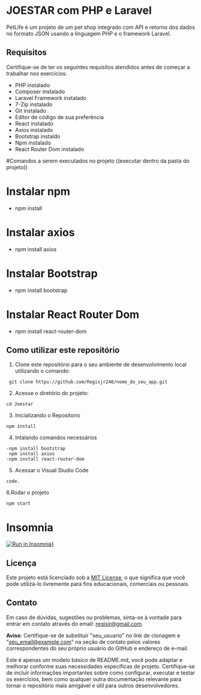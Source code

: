 # JOESTAR com PHP e Laravel

PetLife é um projeto de um pet shop integrado com API e retorno dos dados no formato JSON usando a linguagem PHP e o framework Laravel.

## Requisitos

Certifique-se de ter os seguintes requisitos atendidos antes de começar a trabalhar nos exercícios:

- PHP instalado
- Composer instalado
- Laravel Framework instalado
- 7-Zip instalado
- Git instalado
- Editor de código de sua preferência
- React instalado
- Axios instalado
- Bootstrap instaldo
- Npm instalado
- React Router Dom instalado

#Comandos a serem executados no projeto ((executar dentro da pasta do projeto))

# Instalar npm
- npm install


# Instalar axios 
- npm install axios

# Instalar Bootstrap 
- npm install bootstrap

# Instalar React Router Dom
- npm install react-router-dom


## Como utilizar este repositório

1. Clone este repositório para o seu ambiente de desenvolvimento local utilizando o comando:
```
 git clone https://github.com/Regisjr246/nome_do_seu_app.git
```
2. Acesse o diretório do projeto:
```
cd Joestar
```
3. Inicializando o Repositorio 
```
npm install
```
4. Intalando comandos necessários
```  
-npm install bootstrap
 npm install axios
-npm install react-router-dom

```
5. Acessar o Visual Studio Code
```
code.
```

6.Rodar o projeto
```
npm start

```
# Insomnia 
[![Run in Insomnia}](https://insomnia.rest/images/run.svg)](https://insomnia.rest/run/?label=Joestar&uri=%7B%22_type%22%3A%22export%22%2C%22__export_format%22%3A4%2C%22__export_date%22%3A%222023-11-23T17%3A16%3A10.086Z%22%2C%22__export_source%22%3A%22insomnia.desktop.app%3Av2022.7.5%22%2C%22resources%22%3A%5B%7B%22_id%22%3A%22req_643569000f7e46a8a79b33af5749b5a9%22%2C%22parentId%22%3A%22wrk_92e863e4021049178340991bd9cdc9ef%22%2C%22modified%22%3A1674483403831%2C%22created%22%3A1674483403831%2C%22url%22%3A%22%22%2C%22name%22%3A%22New%20Request%22%2C%22description%22%3A%22%22%2C%22method%22%3A%22GET%22%2C%22body%22%3A%7B%7D%2C%22parameters%22%3A%5B%5D%2C%22headers%22%3A%5B%5D%2C%22authentication%22%3A%7B%7D%2C%22metaSortKey%22%3A-1674483403831%2C%22isPrivate%22%3Afalse%2C%22settingStoreCookies%22%3Atrue%2C%22settingSendCookies%22%3Atrue%2C%22settingDisableRenderRequestBody%22%3Afalse%2C%22settingEncodeUrl%22%3Atrue%2C%22settingRebuildPath%22%3Atrue%2C%22settingFollowRedirects%22%3A%22global%22%2C%22_type%22%3A%22request%22%7D%2C%7B%22_id%22%3A%22wrk_92e863e4021049178340991bd9cdc9ef%22%2C%22parentId%22%3Anull%2C%22modified%22%3A1674483403822%2C%22created%22%3A1674483403822%2C%22name%22%3A%22New%20Document%22%2C%22description%22%3A%22%22%2C%22scope%22%3A%22design%22%2C%22_type%22%3A%22workspace%22%7D%2C%7B%22_id%22%3A%22req_c3f9fb98c0b140ea936994b84ba9d590%22%2C%22parentId%22%3A%22fld_01e54ba39d8247bc880762147988532b%22%2C%22modified%22%3A1697561288196%2C%22created%22%3A1697560716255%2C%22url%22%3A%22127.0.0.1%3A8000%2Fapi%2Fcadastro%22%2C%22name%22%3A%22CADASTRO%22%2C%22description%22%3A%22%22%2C%22method%22%3A%22POST%22%2C%22body%22%3A%7B%22mimeType%22%3A%22application%2Fjson%22%2C%22text%22%3A%22%7B%5Cn%5Ct%5Cn%5Ct%5Cn%5Ct%5C%22nome%5C%22%3A%5C%22dragojjjjn%5C%22%2C%5Cn%5Ct%5C%22celular%5C%22%3A%5C%2218981953856%5C%22%2C%5Cn%5Ct%5C%22email%5C%22%3A%5C%22regisjr246%40gmail.com%5C%22%2C%5Cn%5C%22cpf%5C%22%3A%5C%2242394425830%5C%22%2C%5Cn%5Ct%5C%22dataNascimento%5C%22%3A%5C%222000-01-01%5C%22%2C%5Cn%5Ct%5C%22cidade%5C%22%3A%5C%22sao%20Pauilo%5C%22%2C%5Cn%5Ct%5C%22estado%5C%22%3A%5C%22SP%5C%22%2C%5Cn%5Ct%5C%22pais%5C%22%3A%5C%22Brasil%5C%22%2C%5Cn%5Ct%5C%22rua%5C%22%3A%5C%22dagonnn%5C%22%2C%5Cn%5Ct%5C%22nuemro%5C%22%3A%5C%22444%5C%22%2C%5Cn%5Ct%5C%22bairro%5C%22%3A%5C%22renascer%5C%22%2C%5Cn%5Ct%5C%22cep%5C%22%3A%5C%2219470000%5C%22%2C%5Cn%5Ct%5C%22complemento%5C%22%3A%5C%22draogn%5C%22%2C%5Cn%5Ct%5C%22password%5C%22%3A%2012345644%5C%22%5Ct%5Cn%22%7D%2C%22parameters%22%3A%5B%5D%2C%22headers%22%3A%5B%7B%22name%22%3A%22Content-Type%22%2C%22value%22%3A%22application%2Fjson%22%7D%5D%2C%22authentication%22%3A%7B%7D%2C%22metaSortKey%22%3A-1697560716255%2C%22isPrivate%22%3Afalse%2C%22settingStoreCookies%22%3Atrue%2C%22settingSendCookies%22%3Atrue%2C%22settingDisableRenderRequestBody%22%3Afalse%2C%22settingEncodeUrl%22%3Atrue%2C%22settingRebuildPath%22%3Atrue%2C%22settingFollowRedirects%22%3A%22global%22%2C%22_type%22%3A%22request%22%7D%2C%7B%22_id%22%3A%22fld_01e54ba39d8247bc880762147988532b%22%2C%22parentId%22%3A%22wrk_92e863e4021049178340991bd9cdc9ef%22%2C%22modified%22%3A1697560714424%2C%22created%22%3A1697560714424%2C%22name%22%3A%22CLIENTES%22%2C%22description%22%3A%22%22%2C%22environment%22%3A%7B%7D%2C%22environmentPropertyOrder%22%3Anull%2C%22metaSortKey%22%3A-1697560714424%2C%22_type%22%3A%22request_group%22%7D%2C%7B%22_id%22%3A%22req_d1a4503e59c7487b9c8772e728afd3bd%22%2C%22parentId%22%3A%22fld_cc6a71b8874840579d046378401235d1%22%2C%22modified%22%3A1700755908462%2C%22created%22%3A1697561500769%2C%22url%22%3A%22127.0.0.1%3A8000%2Fapi%2FcadastroCliente%22%2C%22name%22%3A%22Cadastro%20Cliente%22%2C%22description%22%3A%22%22%2C%22method%22%3A%22POST%22%2C%22body%22%3A%7B%22mimeType%22%3A%22application%2Fjson%22%2C%22text%22%3A%22%7B%5Cn%5Ct%20%20%20%20%20%20%20%20%5C%22nome%5C%22%3A%5C%22dragon%5C%22%2C%5Cn%20%20%20%20%20%20%20%20%5C%22celular%5C%22%3A%5C%2218981953856%5C%22%2C%5Cn%20%20%20%20%20%20%20%20%5C%22email%5C%22%3A%5C%22regisjr246%40gmail.com%5C%22%2C%5Cn%20%20%20%20%20%20%20%20%5C%22cpf%5C%22%3A%5C%2242394425830%5C%22%2C%5Cn%20%20%20%20%20%20%20%20%5C%22dataNascimento%5C%22%3A%5C%22200-01-01%5C%22%2C%5Cn%20%20%20%20%20%20%20%20%5C%22cidade%5C%22%3A%5C%22DFGHJK%5C%22%2C%5Cn%20%20%20%20%20%20%20%20%5C%22estado%5C%22%3A%5C%22SP%5C%22%2C%5Cn%20%20%20%20%20%20%20%20%5C%22pais%5C%22%3A%5C%22dfgvhbjn%5C%22%2C%5Cn%20%20%20%20%20%20%20%20%5C%22rua%5C%22%3A%5C%22dxfcgvhbnm%5C%22%2C%5Cn%20%20%20%20%20%20%20%20%5C%22numero%5C%22%3A%5C%22222%5C%22%2C%5Cn%20%20%20%20%20%20%20%20%5C%22bairro%5C%22%3A%5C%22dsfghj%5C%22%2C%5Cn%20%20%20%20%20%20%20%20%5C%22cep%5C%22%3A%5C%2219470000%5C%22%2C%5Cn%20%20%20%20%20%20%20%20%5C%22complemento%5C%22%3A%5C%22asdfgh%5C%22%2C%5Cn%20%20%20%20%20%20%20%20%5C%22password%5C%22%3A%5C%221111%5C%22%5Cn%7D%22%7D%2C%22parameters%22%3A%5B%5D%2C%22headers%22%3A%5B%7B%22name%22%3A%22Content-Type%22%2C%22value%22%3A%22application%2Fjson%22%7D%5D%2C%22authentication%22%3A%7B%7D%2C%22metaSortKey%22%3A-1697561500769%2C%22isPrivate%22%3Afalse%2C%22settingStoreCookies%22%3Atrue%2C%22settingSendCookies%22%3Atrue%2C%22settingDisableRenderRequestBody%22%3Afalse%2C%22settingEncodeUrl%22%3Atrue%2C%22settingRebuildPath%22%3Atrue%2C%22settingFollowRedirects%22%3A%22global%22%2C%22_type%22%3A%22request%22%7D%2C%7B%22_id%22%3A%22fld_cc6a71b8874840579d046378401235d1%22%2C%22parentId%22%3A%22wrk_1f1661f243c74be58d95ce19897cf9d2%22%2C%22modified%22%3A1697561492819%2C%22created%22%3A1697561492819%2C%22name%22%3A%22Clientes%22%2C%22description%22%3A%22%22%2C%22environment%22%3A%7B%7D%2C%22environmentPropertyOrder%22%3Anull%2C%22metaSortKey%22%3A-1697561492819%2C%22_type%22%3A%22request_group%22%7D%2C%7B%22_id%22%3A%22wrk_1f1661f243c74be58d95ce19897cf9d2%22%2C%22parentId%22%3Anull%2C%22modified%22%3A1694708199871%2C%22created%22%3A1694708199871%2C%22name%22%3A%22My%20Collection%22%2C%22description%22%3A%22%22%2C%22scope%22%3A%22collection%22%2C%22_type%22%3A%22workspace%22%7D%2C%7B%22_id%22%3A%22req_bfc6f58001aa4161a477032079fbd1db%22%2C%22parentId%22%3A%22fld_cc6a71b8874840579d046378401235d1%22%2C%22modified%22%3A1700755978011%2C%22created%22%3A1697562681135%2C%22url%22%3A%22127.0.0.1%3A8000%2Fapi%2FCPF%22%2C%22name%22%3A%22Bucar%20cpf%22%2C%22description%22%3A%22%22%2C%22method%22%3A%22POST%22%2C%22body%22%3A%7B%22mimeType%22%3A%22application%2Fjson%22%2C%22text%22%3A%22%5Cn%7B%5Cn%5Ct%5C%22cpf%5C%22%3A%5C%2223%5C%22%5Cn%7D%22%7D%2C%22parameters%22%3A%5B%5D%2C%22headers%22%3A%5B%7B%22name%22%3A%22Content-Type%22%2C%22value%22%3A%22application%2Fjson%22%7D%5D%2C%22authentication%22%3A%7B%7D%2C%22metaSortKey%22%3A-1697561498409%2C%22isPrivate%22%3Afalse%2C%22settingStoreCookies%22%3Atrue%2C%22settingSendCookies%22%3Atrue%2C%22settingDisableRenderRequestBody%22%3Afalse%2C%22settingEncodeUrl%22%3Atrue%2C%22settingRebuildPath%22%3Atrue%2C%22settingFollowRedirects%22%3A%22global%22%2C%22_type%22%3A%22request%22%7D%2C%7B%22_id%22%3A%22req_75cc83799e6343c1a165306a2be66a56%22%2C%22parentId%22%3A%22fld_cc6a71b8874840579d046378401235d1%22%2C%22modified%22%3A1700756027843%2C%22created%22%3A1697562728248%2C%22url%22%3A%22127.0.0.1%3A8000%2Fapi%2Ftelefone%22%2C%22name%22%3A%22Bucar%20telefone%22%2C%22description%22%3A%22%22%2C%22method%22%3A%22POST%22%2C%22body%22%3A%7B%22mimeType%22%3A%22application%2Fjson%22%2C%22text%22%3A%22%7B%5Cn%5Ct%5C%22celular%5C%22%3A%5C%2210000000000000000000%5C%22%5Cn%7D%22%7D%2C%22parameters%22%3A%5B%5D%2C%22headers%22%3A%5B%7B%22name%22%3A%22Content-Type%22%2C%22value%22%3A%22application%2Fjson%22%7D%5D%2C%22authentication%22%3A%7B%7D%2C%22metaSortKey%22%3A-1697561497229%2C%22isPrivate%22%3Afalse%2C%22settingStoreCookies%22%3Atrue%2C%22settingSendCookies%22%3Atrue%2C%22settingDisableRenderRequestBody%22%3Afalse%2C%22settingEncodeUrl%22%3Atrue%2C%22settingRebuildPath%22%3Atrue%2C%22settingFollowRedirects%22%3A%22global%22%2C%22_type%22%3A%22request%22%7D%2C%7B%22_id%22%3A%22req_add7d5b73097492d86b72cdebe8ec912%22%2C%22parentId%22%3A%22fld_cc6a71b8874840579d046378401235d1%22%2C%22modified%22%3A1700759656797%2C%22created%22%3A1697562763859%2C%22url%22%3A%22127.0.0.1%3A8000%2Fapi%2FbuscarNomecliente%22%2C%22name%22%3A%22Bucar%20por%20nome%22%2C%22description%22%3A%22%22%2C%22method%22%3A%22POST%22%2C%22body%22%3A%7B%22mimeType%22%3A%22application%2Fjson%22%2C%22text%22%3A%22%5Cn%7B%5Cn%5Ct%5C%22nome%5C%22%3A%5C%22r%5C%22%5Cn%7D%22%7D%2C%22parameters%22%3A%5B%5D%2C%22headers%22%3A%5B%7B%22name%22%3A%22Content-Type%22%2C%22value%22%3A%22application%2Fjson%22%7D%5D%2C%22authentication%22%3A%7B%7D%2C%22metaSortKey%22%3A-1697561496639%2C%22isPrivate%22%3Afalse%2C%22settingStoreCookies%22%3Atrue%2C%22settingSendCookies%22%3Atrue%2C%22settingDisableRenderRequestBody%22%3Afalse%2C%22settingEncodeUrl%22%3Atrue%2C%22settingRebuildPath%22%3Atrue%2C%22settingFollowRedirects%22%3A%22global%22%2C%22_type%22%3A%22request%22%7D%2C%7B%22_id%22%3A%22req_9206cdcba529472ba90701bfb59540db%22%2C%22parentId%22%3A%22fld_cc6a71b8874840579d046378401235d1%22%2C%22modified%22%3A1700756089346%2C%22created%22%3A1697562793606%2C%22url%22%3A%22127.0.0.1%3A8000%2Fapi%2Fcep%22%2C%22name%22%3A%22Bucar%20por%20cep%22%2C%22description%22%3A%22%22%2C%22method%22%3A%22POST%22%2C%22body%22%3A%7B%22mimeType%22%3A%22application%2Fjson%22%2C%22text%22%3A%22%5Cn%7B%5Cn%5Ct%5Cn%5Ct%5C%22cep%5C%22%3A%5C%22470%5C%22%5Cn%7D%22%7D%2C%22parameters%22%3A%5B%5D%2C%22headers%22%3A%5B%7B%22name%22%3A%22Content-Type%22%2C%22value%22%3A%22application%2Fjson%22%7D%5D%2C%22authentication%22%3A%7B%7D%2C%22metaSortKey%22%3A-1697561496344%2C%22isPrivate%22%3Afalse%2C%22settingStoreCookies%22%3Atrue%2C%22settingSendCookies%22%3Atrue%2C%22settingDisableRenderRequestBody%22%3Afalse%2C%22settingEncodeUrl%22%3Atrue%2C%22settingRebuildPath%22%3Atrue%2C%22settingFollowRedirects%22%3A%22global%22%2C%22_type%22%3A%22request%22%7D%2C%7B%22_id%22%3A%22req_245614f342da47a18aa503d8b4bc34c1%22%2C%22parentId%22%3A%22fld_cc6a71b8874840579d046378401235d1%22%2C%22modified%22%3A1700756060574%2C%22created%22%3A1697562815217%2C%22url%22%3A%22127.0.0.1%3A8000%2Fapi%2Femail%22%2C%22name%22%3A%22Bucar%20por%20email%22%2C%22description%22%3A%22%22%2C%22method%22%3A%22POST%22%2C%22body%22%3A%7B%22mimeType%22%3A%22application%2Fjson%22%2C%22text%22%3A%22%7B%5Cn%5Ct%5C%22email%5C%22%3A%5C%22eeeeeeeeeeeeeer%5C%22%5Cn%7D%5Cn%22%7D%2C%22parameters%22%3A%5B%5D%2C%22headers%22%3A%5B%7B%22name%22%3A%22Content-Type%22%2C%22value%22%3A%22application%2Fjson%22%7D%5D%2C%22authentication%22%3A%7B%7D%2C%22metaSortKey%22%3A-1697561496196.5%2C%22isPrivate%22%3Afalse%2C%22settingStoreCookies%22%3Atrue%2C%22settingSendCookies%22%3Atrue%2C%22settingDisableRenderRequestBody%22%3Afalse%2C%22settingEncodeUrl%22%3Atrue%2C%22settingRebuildPath%22%3Atrue%2C%22settingFollowRedirects%22%3A%22global%22%2C%22_type%22%3A%22request%22%7D%2C%7B%22_id%22%3A%22req_bf158658199742f892437c1c855f2a70%22%2C%22parentId%22%3A%22fld_cc6a71b8874840579d046378401235d1%22%2C%22modified%22%3A1700757261773%2C%22created%22%3A1697562851024%2C%22url%22%3A%22127.0.0.1%3A8000%2Fapi%2FupdateCliente%22%2C%22name%22%3A%22Atualizar%20Cliente%22%2C%22description%22%3A%22%22%2C%22method%22%3A%22PUT%22%2C%22body%22%3A%7B%22mimeType%22%3A%22application%2Fjson%22%2C%22text%22%3A%22%7B%5Cn%5Ct%20%20%20%20%20%20%20%20%5C%22id%5C%22%3A%5C%223%5C%22%2C%5Cn%5Ct%5C%22nome%5C%22%3A%5C%22dragossn%5C%22%2C%5Cn%20%20%20%20%20%20%20%20%5C%22celular%5C%22%3A%5C%2212981953856%5C%22%2C%5Cn%20%20%20%20%20%20%20%20%5C%22email%5C%22%3A%5C%22regeisjr246%40gmail.com%5C%22%2C%5Cn%20%20%20%20%20%20%20%20%5C%22cpf%5C%22%3A%5C%2242394225830%5C%22%2C%5Cn%20%20%20%20%20%20%20%20%5C%22dataNascimento%5C%22%3A%5C%22200-01-01%5C%22%2C%5Cn%20%20%20%20%20%20%20%20%5C%22cidade%5C%22%3A%5C%22DFGHJK%5C%22%2C%5Cn%20%20%20%20%20%20%20%20%5C%22estado%5C%22%3A%5C%22SP%5C%22%2C%5Cn%20%20%20%20%20%20%20%20%5C%22pais%5C%22%3A%5C%22dfgvhbjn%5C%22%2C%5Cn%20%20%20%20%20%20%20%20%5C%22rua%5C%22%3A%5C%22dxfcgvhbnm%5C%22%2C%5Cn%20%20%20%20%20%20%20%20%5C%22numero%5C%22%3A%5C%22222%5C%22%2C%5Cn%20%20%20%20%20%20%20%20%5C%22bairro%5C%22%3A%5C%22dsfghj%5C%22%2C%5Cn%20%20%20%20%20%20%20%20%5C%22cep%5C%22%3A%5C%2219470000%5C%22%2C%5Cn%20%20%20%20%20%20%20%20%5C%22complemento%5C%22%3A%5C%22asdfgh%5C%22%2C%5Cn%20%20%20%20%20%20%20%20%5C%22password%5C%22%3A%5C%221111%5C%22%5Cn%7D%22%7D%2C%22parameters%22%3A%5B%5D%2C%22headers%22%3A%5B%7B%22name%22%3A%22Content-Type%22%2C%22value%22%3A%22application%2Fjson%22%7D%5D%2C%22authentication%22%3A%7B%7D%2C%22metaSortKey%22%3A-1697561496122.75%2C%22isPrivate%22%3Afalse%2C%22settingStoreCookies%22%3Atrue%2C%22settingSendCookies%22%3Atrue%2C%22settingDisableRenderRequestBody%22%3Afalse%2C%22settingEncodeUrl%22%3Atrue%2C%22settingRebuildPath%22%3Atrue%2C%22settingFollowRedirects%22%3A%22global%22%2C%22_type%22%3A%22request%22%7D%2C%7B%22_id%22%3A%22req_43c420c27f674a99b230269c0033e713%22%2C%22parentId%22%3A%22fld_cc6a71b8874840579d046378401235d1%22%2C%22modified%22%3A1700757267971%2C%22created%22%3A1697563428961%2C%22url%22%3A%22127.0.0.1%3A8000%2Fapi%2Fexcluir%2F3%22%2C%22name%22%3A%22Deletando%20Cliente%22%2C%22description%22%3A%22%22%2C%22method%22%3A%22DELETE%22%2C%22body%22%3A%7B%22mimeType%22%3A%22application%2Fjson%22%2C%22text%22%3A%22%5Cn%22%7D%2C%22parameters%22%3A%5B%5D%2C%22headers%22%3A%5B%7B%22name%22%3A%22Content-Type%22%2C%22value%22%3A%22application%2Fjson%22%7D%5D%2C%22authentication%22%3A%7B%7D%2C%22metaSortKey%22%3A-1697561496085.875%2C%22isPrivate%22%3Afalse%2C%22settingStoreCookies%22%3Atrue%2C%22settingSendCookies%22%3Atrue%2C%22settingDisableRenderRequestBody%22%3Afalse%2C%22settingEncodeUrl%22%3Atrue%2C%22settingRebuildPath%22%3Atrue%2C%22settingFollowRedirects%22%3A%22global%22%2C%22_type%22%3A%22request%22%7D%2C%7B%22_id%22%3A%22req_c913a7285520440492509c4a6563b073%22%2C%22parentId%22%3A%22fld_cc6a71b8874840579d046378401235d1%22%2C%22modified%22%3A1700757385588%2C%22created%22%3A1700757287850%2C%22url%22%3A%22127.0.0.1%3A8000%2Fapi%2Fsenha%2Fclientes%22%2C%22name%22%3A%22Redefinir%20senha%22%2C%22description%22%3A%22%22%2C%22method%22%3A%22POST%22%2C%22body%22%3A%7B%22mimeType%22%3A%22application%2Fjson%22%2C%22text%22%3A%22%7B%5Cn%5Ct%5C%22email%5C%22%3A%5C%22regisjr246%40gmail.com%5C%22%5Cn%7D%22%7D%2C%22parameters%22%3A%5B%5D%2C%22headers%22%3A%5B%7B%22name%22%3A%22Content-Type%22%2C%22value%22%3A%22application%2Fjson%22%7D%5D%2C%22authentication%22%3A%7B%7D%2C%22metaSortKey%22%3A-1700757287850%2C%22isPrivate%22%3Afalse%2C%22settingStoreCookies%22%3Atrue%2C%22settingSendCookies%22%3Atrue%2C%22settingDisableRenderRequestBody%22%3Afalse%2C%22settingEncodeUrl%22%3Atrue%2C%22settingRebuildPath%22%3Atrue%2C%22settingFollowRedirects%22%3A%22global%22%2C%22_type%22%3A%22request%22%7D%2C%7B%22_id%22%3A%22req_dbc0432bd80646a38c40cebac80ef241%22%2C%22parentId%22%3A%22fld_cc6a71b8874840579d046378401235d1%22%2C%22modified%22%3A1700757493433%2C%22created%22%3A1700757471521%2C%22url%22%3A%22127.0.0.1%3A8000%2Fapi%2FpesquisarPorIdCleinte%2F4%22%2C%22name%22%3A%22New%20Request%22%2C%22description%22%3A%22%22%2C%22method%22%3A%22GET%22%2C%22body%22%3A%7B%7D%2C%22parameters%22%3A%5B%5D%2C%22headers%22%3A%5B%5D%2C%22authentication%22%3A%7B%7D%2C%22metaSortKey%22%3A-1700757471521%2C%22isPrivate%22%3Afalse%2C%22settingStoreCookies%22%3Atrue%2C%22settingSendCookies%22%3Atrue%2C%22settingDisableRenderRequestBody%22%3Afalse%2C%22settingEncodeUrl%22%3Atrue%2C%22settingRebuildPath%22%3Atrue%2C%22settingFollowRedirects%22%3A%22global%22%2C%22_type%22%3A%22request%22%7D%2C%7B%22_id%22%3A%22req_05992c360216437d8b58ee320f7cd676%22%2C%22parentId%22%3A%22fld_cc6a71b8874840579d046378401235d1%22%2C%22modified%22%3A1700757576994%2C%22created%22%3A1700757513321%2C%22url%22%3A%22127.0.0.1%3A8000%2Fapi%2FvisualizarCadastroCliente%22%2C%22name%22%3A%22Visualizar%20todos%20cadastros%22%2C%22description%22%3A%22%22%2C%22method%22%3A%22GET%22%2C%22body%22%3A%7B%7D%2C%22parameters%22%3A%5B%5D%2C%22headers%22%3A%5B%5D%2C%22authentication%22%3A%7B%7D%2C%22metaSortKey%22%3A-1700757513321%2C%22isPrivate%22%3Afalse%2C%22settingStoreCookies%22%3Atrue%2C%22settingSendCookies%22%3Atrue%2C%22settingDisableRenderRequestBody%22%3Afalse%2C%22settingEncodeUrl%22%3Atrue%2C%22settingRebuildPath%22%3Atrue%2C%22settingFollowRedirects%22%3A%22global%22%2C%22_type%22%3A%22request%22%7D%2C%7B%22_id%22%3A%22req_f305596dc9474456ba45a4b02acf8b6a%22%2C%22parentId%22%3A%22fld_453a137e9c79420aa7a2f26450903f23%22%2C%22modified%22%3A1700757790535%2C%22created%22%3A1697563530526%2C%22url%22%3A%22127.0.0.1%3A8000%2Fapi%2FcadastrarServico%22%2C%22name%22%3A%22CADASTRO%20SERVI%C3%87O%22%2C%22description%22%3A%22%22%2C%22method%22%3A%22POST%22%2C%22body%22%3A%7B%22mimeType%22%3A%22application%2Fjson%22%2C%22text%22%3A%22%7B%5Cn%5Ct%5C%22nome%5C%22%3A%5C%22reNNNNGBHNJMgo%5C%22%2C%5Cn%5Ct%5C%22preco%5C%22%20%3A%20%5C%22500.00%5C%22%2C%5Cn%5Ct%5C%22duracao%5C%22%3A%20%5C%2260%5C%22%2C%5Cn%5Ct%5C%22descricao%5C%22%3A%20%5C%22cha44pinha%5C%22%5Cn%7D%22%7D%2C%22parameters%22%3A%5B%5D%2C%22headers%22%3A%5B%7B%22name%22%3A%22Content-Type%22%2C%22value%22%3A%22application%2Fjson%22%7D%5D%2C%22authentication%22%3A%7B%7D%2C%22metaSortKey%22%3A-1697563530526%2C%22isPrivate%22%3Afalse%2C%22settingStoreCookies%22%3Atrue%2C%22settingSendCookies%22%3Atrue%2C%22settingDisableRenderRequestBody%22%3Afalse%2C%22settingEncodeUrl%22%3Atrue%2C%22settingRebuildPath%22%3Atrue%2C%22settingFollowRedirects%22%3A%22global%22%2C%22_type%22%3A%22request%22%7D%2C%7B%22_id%22%3A%22fld_453a137e9c79420aa7a2f26450903f23%22%2C%22parentId%22%3A%22wrk_1f1661f243c74be58d95ce19897cf9d2%22%2C%22modified%22%3A1697563496783%2C%22created%22%3A1697563496783%2C%22name%22%3A%22SERVICO%22%2C%22description%22%3A%22%22%2C%22environment%22%3A%7B%7D%2C%22environmentPropertyOrder%22%3Anull%2C%22metaSortKey%22%3A-1697563496783%2C%22_type%22%3A%22request_group%22%7D%2C%7B%22_id%22%3A%22req_b1fbb945432e4c3788b44ebca3640564%22%2C%22parentId%22%3A%22fld_453a137e9c79420aa7a2f26450903f23%22%2C%22modified%22%3A1700758764656%2C%22created%22%3A1697563593301%2C%22url%22%3A%22127.0.0.1%3A8000%2Fapi%2Fdelete%2F2%22%2C%22name%22%3A%22DELETAR%20SERVI%C3%87O%22%2C%22description%22%3A%22%22%2C%22method%22%3A%22DELETE%22%2C%22body%22%3A%7B%22mimeType%22%3A%22application%2Fjson%22%2C%22text%22%3A%22%22%7D%2C%22parameters%22%3A%5B%5D%2C%22headers%22%3A%5B%7B%22name%22%3A%22Content-Type%22%2C%22value%22%3A%22application%2Fjson%22%7D%5D%2C%22authentication%22%3A%7B%7D%2C%22metaSortKey%22%3A-1697563593301%2C%22isPrivate%22%3Afalse%2C%22settingStoreCookies%22%3Atrue%2C%22settingSendCookies%22%3Atrue%2C%22settingDisableRenderRequestBody%22%3Afalse%2C%22settingEncodeUrl%22%3Atrue%2C%22settingRebuildPath%22%3Atrue%2C%22settingFollowRedirects%22%3A%22global%22%2C%22_type%22%3A%22request%22%7D%2C%7B%22_id%22%3A%22req_5b8c3da3c82d47f09f048712295d6d63%22%2C%22parentId%22%3A%22fld_453a137e9c79420aa7a2f26450903f23%22%2C%22modified%22%3A1700759622448%2C%22created%22%3A1697565468639%2C%22url%22%3A%22127.0.0.1%3A8000%2Fapi%2FupdateServico%22%2C%22name%22%3A%22ATUALIZAR%20SERVI%C3%87O%22%2C%22description%22%3A%22%22%2C%22method%22%3A%22PUT%22%2C%22body%22%3A%7B%22mimeType%22%3A%22application%2Fjson%22%2C%22text%22%3A%22%7B%5Cn%5Ct%5C%22id%5C%22%3A%5C%223%5C%22%2C%5Cn%5Ct%5Ct%5C%22nome%5C%22%3A%5C%22REwwwGINwwwwALDO%5C%22%2C%5Cn%5Ct%5C%22preco%5C%22%20%3A%20%5C%2250000.00%5C%22%2C%5Cn%5Ct%5C%22duracao%5C%22%3A%20%5C%226000%5C%22%2C%5Cn%5Ct%5C%22descricao%5C%22%3A%20%5C%22chEEEa44pinha%5C%22%5Cn%7D%22%7D%2C%22parameters%22%3A%5B%5D%2C%22headers%22%3A%5B%7B%22name%22%3A%22Content-Type%22%2C%22value%22%3A%22application%2Fjson%22%7D%5D%2C%22authentication%22%3A%7B%7D%2C%22metaSortKey%22%3A-1697563561913.5%2C%22isPrivate%22%3Afalse%2C%22settingStoreCookies%22%3Atrue%2C%22settingSendCookies%22%3Atrue%2C%22settingDisableRenderRequestBody%22%3Afalse%2C%22settingEncodeUrl%22%3Atrue%2C%22settingRebuildPath%22%3Atrue%2C%22settingFollowRedirects%22%3A%22global%22%2C%22_type%22%3A%22request%22%7D%2C%7B%22_id%22%3A%22req_64e9b00c93f9477697546b5542a8c1bf%22%2C%22parentId%22%3A%22fld_453a137e9c79420aa7a2f26450903f23%22%2C%22modified%22%3A1700757871384%2C%22created%22%3A1697565632628%2C%22url%22%3A%22127.0.0.1%3A8000%2Fapi%2FbuscarNome%22%2C%22name%22%3A%22BUSCAR%20por%20nome%22%2C%22description%22%3A%22%22%2C%22method%22%3A%22POST%22%2C%22body%22%3A%7B%22mimeType%22%3A%22application%2Fjson%22%2C%22text%22%3A%22%7B%5Cn%5Ct%5C%22nome%5C%22%3A%5C%22r%5C%22%5Cn%7D%22%7D%2C%22parameters%22%3A%5B%5D%2C%22headers%22%3A%5B%7B%22name%22%3A%22Content-Type%22%2C%22value%22%3A%22application%2Fjson%22%7D%5D%2C%22authentication%22%3A%7B%7D%2C%22metaSortKey%22%3A-1697563546219.75%2C%22isPrivate%22%3Afalse%2C%22settingStoreCookies%22%3Atrue%2C%22settingSendCookies%22%3Atrue%2C%22settingDisableRenderRequestBody%22%3Afalse%2C%22settingEncodeUrl%22%3Atrue%2C%22settingRebuildPath%22%3Atrue%2C%22settingFollowRedirects%22%3A%22global%22%2C%22_type%22%3A%22request%22%7D%2C%7B%22_id%22%3A%22req_e3d7e510ccf648af9aec28bba4ef1313%22%2C%22parentId%22%3A%22fld_453a137e9c79420aa7a2f26450903f23%22%2C%22modified%22%3A1700757908000%2C%22created%22%3A1697566069192%2C%22url%22%3A%22127.0.0.1%3A8000%2Fapi%2Fpesquisar%22%2C%22name%22%3A%22BUSCAR%20POR%20DESCRICAO%22%2C%22description%22%3A%22%22%2C%22method%22%3A%22POST%22%2C%22body%22%3A%7B%22mimeType%22%3A%22application%2Fjson%22%2C%22text%22%3A%22%7B%5Cn%5Ct%5C%22descricao%5C%22%3A%5C%22a%5C%22%5Cn%7D%22%7D%2C%22parameters%22%3A%5B%5D%2C%22headers%22%3A%5B%7B%22name%22%3A%22Content-Type%22%2C%22value%22%3A%22application%2Fjson%22%7D%5D%2C%22authentication%22%3A%7B%7D%2C%22metaSortKey%22%3A-1697563538372.875%2C%22isPrivate%22%3Afalse%2C%22settingStoreCookies%22%3Atrue%2C%22settingSendCookies%22%3Atrue%2C%22settingDisableRenderRequestBody%22%3Afalse%2C%22settingEncodeUrl%22%3Atrue%2C%22settingRebuildPath%22%3Atrue%2C%22settingFollowRedirects%22%3A%22global%22%2C%22_type%22%3A%22request%22%7D%2C%7B%22_id%22%3A%22req_8b91d29c7a7345bf80d24733d4f557d0%22%2C%22parentId%22%3A%22fld_453a137e9c79420aa7a2f26450903f23%22%2C%22modified%22%3A1700758002075%2C%22created%22%3A1700757962665%2C%22url%22%3A%22127.0.0.1%3A8000%2Fapi%2FvisualizarServico%22%2C%22name%22%3A%22VISUALIZAR%20TODOS%20OS%20CADASTROS%22%2C%22description%22%3A%22%22%2C%22method%22%3A%22GET%22%2C%22body%22%3A%7B%7D%2C%22parameters%22%3A%5B%5D%2C%22headers%22%3A%5B%5D%2C%22authentication%22%3A%7B%7D%2C%22metaSortKey%22%3A-1700757962665%2C%22isPrivate%22%3Afalse%2C%22settingStoreCookies%22%3Atrue%2C%22settingSendCookies%22%3Atrue%2C%22settingDisableRenderRequestBody%22%3Afalse%2C%22settingEncodeUrl%22%3Atrue%2C%22settingRebuildPath%22%3Atrue%2C%22settingFollowRedirects%22%3A%22global%22%2C%22_type%22%3A%22request%22%7D%2C%7B%22_id%22%3A%22req_fcf6c2b7ce854792a0f591c7de9144ca%22%2C%22parentId%22%3A%22fld_453a137e9c79420aa7a2f26450903f23%22%2C%22modified%22%3A1700758778731%2C%22created%22%3A1700758007341%2C%22url%22%3A%22127.0.0.1%3A8000%2Fapi%2FpesquisarPorIdServico%2F3%22%2C%22name%22%3A%22PESQUISAR%20POR%20ID%22%2C%22description%22%3A%22%22%2C%22method%22%3A%22GET%22%2C%22body%22%3A%7B%7D%2C%22parameters%22%3A%5B%5D%2C%22headers%22%3A%5B%5D%2C%22authentication%22%3A%7B%7D%2C%22metaSortKey%22%3A-1700758007341%2C%22isPrivate%22%3Afalse%2C%22settingStoreCookies%22%3Atrue%2C%22settingSendCookies%22%3Atrue%2C%22settingDisableRenderRequestBody%22%3Afalse%2C%22settingEncodeUrl%22%3Atrue%2C%22settingRebuildPath%22%3Atrue%2C%22settingFollowRedirects%22%3A%22global%22%2C%22_type%22%3A%22request%22%7D%2C%7B%22_id%22%3A%22req_ccd6cca7c8a44da4809eed4091fe3a08%22%2C%22parentId%22%3A%22fld_e27edb6b3ecd4ab6811941428ee8c306%22%2C%22modified%22%3A1700758156891%2C%22created%22%3A1697566263210%2C%22url%22%3A%22127.0.0.1%3A8000%2Fapi%2FcadastroProfissional%22%2C%22name%22%3A%22Cadastro%20%22%2C%22description%22%3A%22%22%2C%22method%22%3A%22POST%22%2C%22body%22%3A%7B%22mimeType%22%3A%22application%2Fjson%22%2C%22text%22%3A%22%7B%5Cn%5Ct%20%20%20%20%20%5Ct%5C%22nome%5C%22%3A%20%5C%22dragon%5C%22%2C%5Cn%5Ct%5Ct%5Ct%5C%22celular%5C%22%3A%20%5C%2218981953856%5C%22%2C%5Cn%5Ct%5Ct%5Ct%5C%22email%5C%22%3A%20%5C%22regisjr246%40gmail.com%5C%22%2C%5Cn%5Ct%5Ct%5Ct%5C%22cpf%5C%22%3A%20%5C%2242394425830%5C%22%2C%5Cn%5Ct%5Ct%5Ct%5C%22dataNascimento%5C%22%3A%20%5C%220200-01-01%5C%22%2C%5Cn%5Ct%5Ct%5Ct%5C%22cidade%5C%22%3A%20%5C%22DFGHJK%5C%22%2C%5Cn%5Ct%5Ct%5Ct%5C%22estado%5C%22%3A%20%5C%22SP%5C%22%2C%5Cn%5Ct%5Ct%5Ct%5C%22pais%5C%22%3A%20%5C%22dfgvhbjn%5C%22%2C%5Cn%5Ct%5Ct%5Ct%5C%22rua%5C%22%3A%20%5C%22dxfcgvhbnm%5C%22%2C%5Cn%5Ct%5Ct%5Ct%5C%22numero%5C%22%3A%20%5C%22222%5C%22%2C%5Cn%5Ct%5Ct%5Ct%5C%22bairro%5C%22%3A%20%5C%22dsfghj%5C%22%2C%5Cn%5Ct%5Ct%5Ct%5C%22cep%5C%22%3A%20%5C%2219470000%5C%22%2C%5Cn%5Ct%5Ct%5Ct%5C%22complemento%5C%22%3A%20%5C%22asdfgh%5C%22%2C%5Cn%5Ct%5Ct%5Ct%5C%22password%5C%22%3A%20%5C%2212345678%5C%22%2C%5Cn%5Ct%5Ct%5Ct%5C%22salario%5C%22%3A%20%5C%221000.00%5C%22%5Cn%7D%22%7D%2C%22parameters%22%3A%5B%5D%2C%22headers%22%3A%5B%7B%22name%22%3A%22Content-Type%22%2C%22value%22%3A%22application%2Fjson%22%7D%5D%2C%22authentication%22%3A%7B%7D%2C%22metaSortKey%22%3A-1697566263210%2C%22isPrivate%22%3Afalse%2C%22settingStoreCookies%22%3Atrue%2C%22settingSendCookies%22%3Atrue%2C%22settingDisableRenderRequestBody%22%3Afalse%2C%22settingEncodeUrl%22%3Atrue%2C%22settingRebuildPath%22%3Atrue%2C%22settingFollowRedirects%22%3A%22global%22%2C%22_type%22%3A%22request%22%7D%2C%7B%22_id%22%3A%22fld_e27edb6b3ecd4ab6811941428ee8c306%22%2C%22parentId%22%3A%22wrk_1f1661f243c74be58d95ce19897cf9d2%22%2C%22modified%22%3A1697566260155%2C%22created%22%3A1697566260155%2C%22name%22%3A%22Profissional%22%2C%22description%22%3A%22%22%2C%22environment%22%3A%7B%7D%2C%22environmentPropertyOrder%22%3Anull%2C%22metaSortKey%22%3A-1697566260155%2C%22_type%22%3A%22request_group%22%7D%2C%7B%22_id%22%3A%22req_ab63b6e5b1e64d7ebd2c58c99d6f6880%22%2C%22parentId%22%3A%22fld_e27edb6b3ecd4ab6811941428ee8c306%22%2C%22modified%22%3A1700758230709%2C%22created%22%3A1700758174825%2C%22url%22%3A%22127.0.0.1%3A8000%2Fapi%2Fsenha%2Fprofissional%22%2C%22name%22%3A%22REDEFINIR%20SENHA%22%2C%22description%22%3A%22%22%2C%22method%22%3A%22POST%22%2C%22body%22%3A%7B%22mimeType%22%3A%22application%2Fjson%22%2C%22text%22%3A%22%7B%5Cn%5Ct%20%20%20%20%20%5Cn%5Ct%5Ct%5Ct%5C%22email%5C%22%3A%20%5C%22regisjr246%40gmail.com%5C%22%2C%5Cn%5Ct%5Ct%22%7D%2C%22parameters%22%3A%5B%5D%2C%22headers%22%3A%5B%7B%22name%22%3A%22Content-Type%22%2C%22value%22%3A%22application%2Fjson%22%7D%5D%2C%22authentication%22%3A%7B%7D%2C%22metaSortKey%22%3A-1697564928255.5%2C%22isPrivate%22%3Afalse%2C%22settingStoreCookies%22%3Atrue%2C%22settingSendCookies%22%3Atrue%2C%22settingDisableRenderRequestBody%22%3Afalse%2C%22settingEncodeUrl%22%3Atrue%2C%22settingRebuildPath%22%3Atrue%2C%22settingFollowRedirects%22%3A%22global%22%2C%22_type%22%3A%22request%22%7D%2C%7B%22_id%22%3A%22req_bb927d61f56d4cdbb6a8a3d13b3d67ed%22%2C%22parentId%22%3A%22fld_e27edb6b3ecd4ab6811941428ee8c306%22%2C%22modified%22%3A1700758283030%2C%22created%22%3A1700758255695%2C%22url%22%3A%22127.0.0.1%3A8000%2Fapi%2FpesquisarPorProfissional%22%2C%22name%22%3A%22PESQUISAR%20POR%20NOME%22%2C%22description%22%3A%22%22%2C%22method%22%3A%22POST%22%2C%22body%22%3A%7B%22mimeType%22%3A%22application%2Fjson%22%2C%22text%22%3A%22%7B%5Cn%5Ct%20%20%20%20%20%5Ct%5C%22nome%5C%22%3A%20%5C%221112354657585858%5C%22%5Cn%5Ct%5Ct%5Ct%5Cn%7D%22%7D%2C%22parameters%22%3A%5B%5D%2C%22headers%22%3A%5B%7B%22name%22%3A%22Content-Type%22%2C%22value%22%3A%22application%2Fjson%22%7D%5D%2C%22authentication%22%3A%7B%7D%2C%22metaSortKey%22%3A-1697565595732.75%2C%22isPrivate%22%3Afalse%2C%22settingStoreCookies%22%3Atrue%2C%22settingSendCookies%22%3Atrue%2C%22settingDisableRenderRequestBody%22%3Afalse%2C%22settingEncodeUrl%22%3Atrue%2C%22settingRebuildPath%22%3Atrue%2C%22settingFollowRedirects%22%3A%22global%22%2C%22_type%22%3A%22request%22%7D%2C%7B%22_id%22%3A%22req_49d5b618fa1f4ab69d62af7b6c22f36c%22%2C%22parentId%22%3A%22fld_e27edb6b3ecd4ab6811941428ee8c306%22%2C%22modified%22%3A1700758322792%2C%22created%22%3A1700758311976%2C%22url%22%3A%22127.0.0.1%3A8000%2Fapi%2FvisualizarProfissional%22%2C%22name%22%3A%22VISUALIZAR%20TODOS%20OS%20PROFISSIONAIS%22%2C%22description%22%3A%22%22%2C%22method%22%3A%22GET%22%2C%22body%22%3A%7B%22mimeType%22%3A%22application%2Fjson%22%2C%22text%22%3A%22%22%7D%2C%22parameters%22%3A%5B%5D%2C%22headers%22%3A%5B%7B%22name%22%3A%22Content-Type%22%2C%22value%22%3A%22application%2Fjson%22%7D%5D%2C%22authentication%22%3A%7B%7D%2C%22metaSortKey%22%3A-1697565261994.125%2C%22isPrivate%22%3Afalse%2C%22settingStoreCookies%22%3Atrue%2C%22settingSendCookies%22%3Atrue%2C%22settingDisableRenderRequestBody%22%3Afalse%2C%22settingEncodeUrl%22%3Atrue%2C%22settingRebuildPath%22%3Atrue%2C%22settingFollowRedirects%22%3A%22global%22%2C%22_type%22%3A%22request%22%7D%2C%7B%22_id%22%3A%22req_ea25fb775c624c918c6fff53ca57120c%22%2C%22parentId%22%3A%22fld_e27edb6b3ecd4ab6811941428ee8c306%22%2C%22modified%22%3A1700758384385%2C%22created%22%3A1700758340548%2C%22url%22%3A%22127.0.0.1%3A8000%2Fapi%2FpesquisarPorCpf%22%2C%22name%22%3A%22PESQUISAR%20POR%20CPF%22%2C%22description%22%3A%22%22%2C%22method%22%3A%22POST%22%2C%22body%22%3A%7B%22mimeType%22%3A%22application%2Fjson%22%2C%22text%22%3A%22%7B%5Cn%5Ct%20%20%20%20%20%5Ct%5C%22cpf%5C%22%3A%20%5C%22232323523%5C%22%5Cn%5Ct%5Ct%5Ct%5Cn%7D%22%7D%2C%22parameters%22%3A%5B%5D%2C%22headers%22%3A%5B%7B%22name%22%3A%22Content-Type%22%2C%22value%22%3A%22application%2Fjson%22%7D%5D%2C%22authentication%22%3A%7B%7D%2C%22metaSortKey%22%3A-1697565428863.4375%2C%22isPrivate%22%3Afalse%2C%22settingStoreCookies%22%3Atrue%2C%22settingSendCookies%22%3Atrue%2C%22settingDisableRenderRequestBody%22%3Afalse%2C%22settingEncodeUrl%22%3Atrue%2C%22settingRebuildPath%22%3Atrue%2C%22settingFollowRedirects%22%3A%22global%22%2C%22_type%22%3A%22request%22%7D%2C%7B%22_id%22%3A%22req_ca9c89a00b9a46aa91abdaa6ed84b99a%22%2C%22parentId%22%3A%22fld_e27edb6b3ecd4ab6811941428ee8c306%22%2C%22modified%22%3A1700758445151%2C%22created%22%3A1700758424606%2C%22url%22%3A%22127.0.0.1%3A8000%2Fapi%2FPesquisarPorCelular%22%2C%22name%22%3A%22PESQUISAR%20POR%20CELULAR%22%2C%22description%22%3A%22%22%2C%22method%22%3A%22POST%22%2C%22body%22%3A%7B%22mimeType%22%3A%22application%2Fjson%22%2C%22text%22%3A%22%7B%5Cn%5Ct%20%20%20%20%20%5Ct%5C%22celular%5C%22%3A%20%5C%221%5C%22%5Cn%5Ct%5Ct%5Ct%5Cn%7D%22%7D%2C%22parameters%22%3A%5B%5D%2C%22headers%22%3A%5B%7B%22name%22%3A%22Content-Type%22%2C%22value%22%3A%22application%2Fjson%22%7D%5D%2C%22authentication%22%3A%7B%7D%2C%22metaSortKey%22%3A-1697565345428.7812%2C%22isPrivate%22%3Afalse%2C%22settingStoreCookies%22%3Atrue%2C%22settingSendCookies%22%3Atrue%2C%22settingDisableRenderRequestBody%22%3Afalse%2C%22settingEncodeUrl%22%3Atrue%2C%22settingRebuildPath%22%3Atrue%2C%22settingFollowRedirects%22%3A%22global%22%2C%22_type%22%3A%22request%22%7D%2C%7B%22_id%22%3A%22req_b39e98556f6d4b1d95481fc01a40f7b0%22%2C%22parentId%22%3A%22fld_e27edb6b3ecd4ab6811941428ee8c306%22%2C%22modified%22%3A1700758479216%2C%22created%22%3A1700758458068%2C%22url%22%3A%22127.0.0.1%3A8000%2Fapi%2FPesquisarPorEmail%22%2C%22name%22%3A%22PESQUISAR%20POR%20EMAIL%22%2C%22description%22%3A%22%22%2C%22method%22%3A%22POST%22%2C%22body%22%3A%7B%22mimeType%22%3A%22application%2Fjson%22%2C%22text%22%3A%22%7B%5Cn%5Ct%20%20%20%20%20%5Ct%5C%22email%5C%22%3A%20%5C%22rddddddddddde%5C%22%5Cn%5Ct%5Ct%5Ct%5Cn%7D%22%7D%2C%22parameters%22%3A%5B%5D%2C%22headers%22%3A%5B%7B%22name%22%3A%22Content-Type%22%2C%22value%22%3A%22application%2Fjson%22%7D%5D%2C%22authentication%22%3A%7B%7D%2C%22metaSortKey%22%3A-1697565303711.4531%2C%22isPrivate%22%3Afalse%2C%22settingStoreCookies%22%3Atrue%2C%22settingSendCookies%22%3Atrue%2C%22settingDisableRenderRequestBody%22%3Afalse%2C%22settingEncodeUrl%22%3Atrue%2C%22settingRebuildPath%22%3Atrue%2C%22settingFollowRedirects%22%3A%22global%22%2C%22_type%22%3A%22request%22%7D%2C%7B%22_id%22%3A%22req_f0818a82dd6641f29333494d747c3ccd%22%2C%22parentId%22%3A%22fld_e27edb6b3ecd4ab6811941428ee8c306%22%2C%22modified%22%3A1700758592829%2C%22created%22%3A1700758502020%2C%22url%22%3A%22127.0.0.1%3A8000%2Fapi%2FupdateProfissional%22%2C%22name%22%3A%22EDITAR%20FICHA%22%2C%22description%22%3A%22%22%2C%22method%22%3A%22PUT%22%2C%22body%22%3A%7B%22mimeType%22%3A%22application%2Fjson%22%2C%22text%22%3A%22%7B%5C%22id%5C%22%3A%5C%227%5C%22%2C%5Cn%5Ct%20%20%20%20%20%5Ct%5C%22nome%5C%22%3A%20%5C%22draSSSSSSSSSSSSSgon%5C%22%2C%5Cn%5Ct%5Ct%5Ct%5C%22celular%5C%22%3A%20%5C%2218181953856%5C%22%2C%5Cn%5Ct%5Ct%5Ct%5C%22email%5C%22%3A%20%5C%22reg111isjr246%40gmail.com%5C%22%2C%5Cn%5Ct%5Ct%5Ct%5C%22cpf%5C%22%3A%20%5C%2212394425830%5C%22%2C%5Cn%5Ct%5Ct%5Ct%5C%22dataNascimento%5C%22%3A%20%5C%220200-01-01%5C%22%2C%5Cn%5Ct%5Ct%5Ct%5C%22cidade%5C%22%3A%20%5C%22DFGHJK%5C%22%2C%5Cn%5Ct%5Ct%5Ct%5C%22estado%5C%22%3A%20%5C%22SP%5C%22%2C%5Cn%5Ct%5Ct%5Ct%5C%22pais%5C%22%3A%20%5C%22dfgvhbjn%5C%22%2C%5Cn%5Ct%5Ct%5Ct%5C%22rua%5C%22%3A%20%5C%22dxfcgvhbnm%5C%22%2C%5Cn%5Ct%5Ct%5Ct%5C%22numero%5C%22%3A%20%5C%22222%5C%22%2C%5Cn%5Ct%5Ct%5Ct%5C%22bairro%5C%22%3A%20%5C%22dsfghj%5C%22%2C%5Cn%5Ct%5Ct%5Ct%5C%22cep%5C%22%3A%20%5C%2219470000%5C%22%2C%5Cn%5Ct%5Ct%5Ct%5C%22complemento%5C%22%3A%20%5C%22asdfgh%5C%22%2C%5Cn%5Ct%5Ct%5Ct%5C%22password%5C%22%3A%20%5C%2212345678%5C%22%2C%5Cn%5Ct%5Ct%5Ct%5C%22salario%5C%22%3A%20%5C%221000.00%5C%22%5Cn%7D%22%7D%2C%22parameters%22%3A%5B%5D%2C%22headers%22%3A%5B%7B%22name%22%3A%22Content-Type%22%2C%22value%22%3A%22application%2Fjson%22%7D%5D%2C%22authentication%22%3A%7B%7D%2C%22metaSortKey%22%3A-1697565282852.789%2C%22isPrivate%22%3Afalse%2C%22settingStoreCookies%22%3Atrue%2C%22settingSendCookies%22%3Atrue%2C%22settingDisableRenderRequestBody%22%3Afalse%2C%22settingEncodeUrl%22%3Atrue%2C%22settingRebuildPath%22%3Atrue%2C%22settingFollowRedirects%22%3A%22global%22%2C%22_type%22%3A%22request%22%7D%2C%7B%22_id%22%3A%22req_586db45f7381446084009a20e6b57103%22%2C%22parentId%22%3A%22fld_e27edb6b3ecd4ab6811941428ee8c306%22%2C%22modified%22%3A1700758629484%2C%22created%22%3A1700758611264%2C%22url%22%3A%22127.0.0.1%3A8000%2Fapi%2FdeletarProficional%2F7%22%2C%22name%22%3A%22DELETAR%20FICHA%22%2C%22description%22%3A%22%22%2C%22method%22%3A%22DELETE%22%2C%22body%22%3A%7B%22mimeType%22%3A%22application%2Fjson%22%2C%22text%22%3A%22%22%7D%2C%22parameters%22%3A%5B%5D%2C%22headers%22%3A%5B%7B%22name%22%3A%22Content-Type%22%2C%22value%22%3A%22application%2Fjson%22%7D%5D%2C%22authentication%22%3A%7B%7D%2C%22metaSortKey%22%3A-1697565272423.457%2C%22isPrivate%22%3Afalse%2C%22settingStoreCookies%22%3Atrue%2C%22settingSendCookies%22%3Atrue%2C%22settingDisableRenderRequestBody%22%3Afalse%2C%22settingEncodeUrl%22%3Atrue%2C%22settingRebuildPath%22%3Atrue%2C%22settingFollowRedirects%22%3A%22global%22%2C%22_type%22%3A%22request%22%7D%2C%7B%22_id%22%3A%22req_80f858bfdc2e49e9959da1b9f3c09961%22%2C%22parentId%22%3A%22fld_e27edb6b3ecd4ab6811941428ee8c306%22%2C%22modified%22%3A1700758692792%2C%22created%22%3A1700758644815%2C%22url%22%3A%22127.0.0.1%3A8000%2Fapi%2FpesquisarPorIdProficional%2F8%22%2C%22name%22%3A%22PESQUISAR%20POR%20ID%22%2C%22description%22%3A%22%22%2C%22method%22%3A%22GET%22%2C%22body%22%3A%7B%22mimeType%22%3A%22application%2Fjson%22%2C%22text%22%3A%22%7B%5Cn%5Cn%7D%22%7D%2C%22parameters%22%3A%5B%5D%2C%22headers%22%3A%5B%7B%22name%22%3A%22Content-Type%22%2C%22value%22%3A%22application%2Fjson%22%7D%5D%2C%22authentication%22%3A%7B%7D%2C%22metaSortKey%22%3A-1697565293282.121%2C%22isPrivate%22%3Afalse%2C%22settingStoreCookies%22%3Atrue%2C%22settingSendCookies%22%3Atrue%2C%22settingDisableRenderRequestBody%22%3Afalse%2C%22settingEncodeUrl%22%3Atrue%2C%22settingRebuildPath%22%3Atrue%2C%22settingFollowRedirects%22%3A%22global%22%2C%22_type%22%3A%22request%22%7D%2C%7B%22_id%22%3A%22req_54b232a2eb3b4338aa48911dea5bd5a6%22%2C%22parentId%22%3A%22fld_34ee210cd74a470aaf62413aadff44c0%22%2C%22modified%22%3A1700759221379%2C%22created%22%3A1700758814673%2C%22url%22%3A%22127.0.0.1%3A8000%2Fapi%2FcadastroAgenda%22%2C%22name%22%3A%22CADASTRO%20AGENDA%22%2C%22description%22%3A%22%22%2C%22method%22%3A%22POST%22%2C%22body%22%3A%7B%22mimeType%22%3A%22application%2Fjson%22%2C%22text%22%3A%22%7B%5Cn%5Ct%5Ct%5C%22profissional_id%5C%22%3A%5C%228%5C%22%2C%5Cn%5Ct%5C%22dataHora%5C%22%3A%5C%222000-01-01%2020%3A00%5C%22%5Cn%7D%22%7D%2C%22parameters%22%3A%5B%5D%2C%22headers%22%3A%5B%7B%22name%22%3A%22Content-Type%22%2C%22value%22%3A%22application%2Fjson%22%7D%5D%2C%22authentication%22%3A%7B%7D%2C%22metaSortKey%22%3A-1700758814673%2C%22isPrivate%22%3Afalse%2C%22settingStoreCookies%22%3Atrue%2C%22settingSendCookies%22%3Atrue%2C%22settingDisableRenderRequestBody%22%3Afalse%2C%22settingEncodeUrl%22%3Atrue%2C%22settingRebuildPath%22%3Atrue%2C%22settingFollowRedirects%22%3A%22global%22%2C%22_type%22%3A%22request%22%7D%2C%7B%22_id%22%3A%22fld_34ee210cd74a470aaf62413aadff44c0%22%2C%22parentId%22%3A%22wrk_1f1661f243c74be58d95ce19897cf9d2%22%2C%22modified%22%3A1700758813430%2C%22created%22%3A1700758813430%2C%22name%22%3A%22AGENDA%22%2C%22description%22%3A%22%22%2C%22environment%22%3A%7B%7D%2C%22environmentPropertyOrder%22%3Anull%2C%22metaSortKey%22%3A-1700758813430%2C%22_type%22%3A%22request_group%22%7D%2C%7B%22_id%22%3A%22req_32b2c41311704776995677057bb6471d%22%2C%22parentId%22%3A%22fld_34ee210cd74a470aaf62413aadff44c0%22%2C%22modified%22%3A1700759274757%2C%22created%22%3A1700759250083%2C%22url%22%3A%22127.0.0.1%3A8000%2Fapi%2FdeleteAgenda%2F6%22%2C%22name%22%3A%22DELETAR%20AGENDA%22%2C%22description%22%3A%22%22%2C%22method%22%3A%22DELETE%22%2C%22body%22%3A%7B%22mimeType%22%3A%22application%2Fjson%22%2C%22text%22%3A%22%7B%5Cn%5Ct%5Cn%7D%22%7D%2C%22parameters%22%3A%5B%5D%2C%22headers%22%3A%5B%7B%22name%22%3A%22Content-Type%22%2C%22value%22%3A%22application%2Fjson%22%7D%5D%2C%22authentication%22%3A%7B%7D%2C%22metaSortKey%22%3A-1700758411007%2C%22isPrivate%22%3Afalse%2C%22settingStoreCookies%22%3Atrue%2C%22settingSendCookies%22%3Atrue%2C%22settingDisableRenderRequestBody%22%3Afalse%2C%22settingEncodeUrl%22%3Atrue%2C%22settingRebuildPath%22%3Atrue%2C%22settingFollowRedirects%22%3A%22global%22%2C%22_type%22%3A%22request%22%7D%2C%7B%22_id%22%3A%22req_fc4bb432292d4c188599be07cfa47a1b%22%2C%22parentId%22%3A%22fld_34ee210cd74a470aaf62413aadff44c0%22%2C%22modified%22%3A1700759314497%2C%22created%22%3A1700759307995%2C%22url%22%3A%22127.0.0.1%3A8000%2Fapi%2FvisualizarAgenda%22%2C%22name%22%3A%22VIZUALIZAR%20TODAS%20OS%20CADASTROS%20AGENDA%22%2C%22description%22%3A%22%22%2C%22method%22%3A%22GET%22%2C%22body%22%3A%7B%22mimeType%22%3A%22application%2Fjson%22%2C%22text%22%3A%22%22%7D%2C%22parameters%22%3A%5B%5D%2C%22headers%22%3A%5B%7B%22name%22%3A%22Content-Type%22%2C%22value%22%3A%22application%2Fjson%22%7D%5D%2C%22authentication%22%3A%7B%7D%2C%22metaSortKey%22%3A-1700758612840%2C%22isPrivate%22%3Afalse%2C%22settingStoreCookies%22%3Atrue%2C%22settingSendCookies%22%3Atrue%2C%22settingDisableRenderRequestBody%22%3Afalse%2C%22settingEncodeUrl%22%3Atrue%2C%22settingRebuildPath%22%3Atrue%2C%22settingFollowRedirects%22%3A%22global%22%2C%22_type%22%3A%22request%22%7D%2C%7B%22_id%22%3A%22req_646d350ca01e48ab8dc23b660e8534aa%22%2C%22parentId%22%3A%22fld_34ee210cd74a470aaf62413aadff44c0%22%2C%22modified%22%3A1700759578817%2C%22created%22%3A1700759337246%2C%22url%22%3A%22127.0.0.1%3A8000%2Fapi%2FbuscarPorData%22%2C%22name%22%3A%22BUSCAR%20POR%20DATA%20E%20HORA%22%2C%22description%22%3A%22%22%2C%22method%22%3A%22POST%22%2C%22body%22%3A%7B%22mimeType%22%3A%22application%2Fjson%22%2C%22text%22%3A%22%7B%5Cn%5Ct%5Cn%5Ct%5C%22dataHora%5C%22%3A%5C%222000-01-01%2020%3A00%5C%22%5Cn%7D%22%7D%2C%22parameters%22%3A%5B%5D%2C%22headers%22%3A%5B%7B%22name%22%3A%22Content-Type%22%2C%22value%22%3A%22application%2Fjson%22%7D%5D%2C%22authentication%22%3A%7B%7D%2C%22metaSortKey%22%3A-1700758713756.5%2C%22isPrivate%22%3Afalse%2C%22settingStoreCookies%22%3Atrue%2C%22settingSendCookies%22%3Atrue%2C%22settingDisableRenderRequestBody%22%3Afalse%2C%22settingEncodeUrl%22%3Atrue%2C%22settingRebuildPath%22%3Atrue%2C%22settingFollowRedirects%22%3A%22global%22%2C%22_type%22%3A%22request%22%7D%2C%7B%22_id%22%3A%22req_9e7da3a1a3554ca9b12d3f0dbba8771b%22%2C%22parentId%22%3A%22fld_34ee210cd74a470aaf62413aadff44c0%22%2C%22modified%22%3A1700759502561%2C%22created%22%3A1700759359528%2C%22url%22%3A%22127.0.0.1%3A8000%2Fapi%2Ffind%2Fagendamento%2F8%22%2C%22name%22%3A%22BUSCAR%20POR%20AGENDA%20ID%22%2C%22description%22%3A%22%22%2C%22method%22%3A%22GET%22%2C%22body%22%3A%7B%22mimeType%22%3A%22application%2Fjson%22%2C%22text%22%3A%22%22%7D%2C%22parameters%22%3A%5B%5D%2C%22headers%22%3A%5B%7B%22name%22%3A%22Content-Type%22%2C%22value%22%3A%22application%2Fjson%22%7D%5D%2C%22authentication%22%3A%7B%7D%2C%22metaSortKey%22%3A-1700758764214.75%2C%22isPrivate%22%3Afalse%2C%22settingStoreCookies%22%3Atrue%2C%22settingSendCookies%22%3Atrue%2C%22settingDisableRenderRequestBody%22%3Afalse%2C%22settingEncodeUrl%22%3Atrue%2C%22settingRebuildPath%22%3Atrue%2C%22settingFollowRedirects%22%3A%22global%22%2C%22_type%22%3A%22request%22%7D%2C%7B%22_id%22%3A%22req_066648d4b66543b2a9b41c478174b03e%22%2C%22parentId%22%3A%22fld_34ee210cd74a470aaf62413aadff44c0%22%2C%22modified%22%3A1700759564064%2C%22created%22%3A1700759519862%2C%22url%22%3A%22127.0.0.1%3A8000%2Fapi%2Fupdate%2Fagendamento%22%2C%22name%22%3A%22UPDATE%20AGENDA%22%2C%22description%22%3A%22%22%2C%22method%22%3A%22PUT%22%2C%22body%22%3A%7B%22mimeType%22%3A%22application%2Fjson%22%2C%22text%22%3A%22%7B%5Cn%5Ct%5C%22id%5C%22%3A%5C%228%5C%22%2C%5Cn%5Ct%5Ct%5C%22profissional_id%5C%22%3A%5C%228%5C%22%2C%5Cn%5Ct%5C%22dataHora%5C%22%3A%5C%222000-02-01%2020%3A00%5C%22%5Cn%7D%22%7D%2C%22parameters%22%3A%5B%5D%2C%22headers%22%3A%5B%7B%22name%22%3A%22Content-Type%22%2C%22value%22%3A%22application%2Fjson%22%7D%5D%2C%22authentication%22%3A%7B%7D%2C%22metaSortKey%22%3A-1700758789443.875%2C%22isPrivate%22%3Afalse%2C%22settingStoreCookies%22%3Atrue%2C%22settingSendCookies%22%3Atrue%2C%22settingDisableRenderRequestBody%22%3Afalse%2C%22settingEncodeUrl%22%3Atrue%2C%22settingRebuildPath%22%3Atrue%2C%22settingFollowRedirects%22%3A%22global%22%2C%22_type%22%3A%22request%22%7D%2C%7B%22_id%22%3A%22env_345c9bd1a2912c8ecdd515437a154274cef216ec%22%2C%22parentId%22%3A%22wrk_92e863e4021049178340991bd9cdc9ef%22%2C%22modified%22%3A1674483403826%2C%22created%22%3A1674483403826%2C%22name%22%3A%22Base%20Environment%22%2C%22data%22%3A%7B%7D%2C%22dataPropertyOrder%22%3Anull%2C%22color%22%3Anull%2C%22isPrivate%22%3Afalse%2C%22metaSortKey%22%3A1674483403826%2C%22_type%22%3A%22environment%22%7D%2C%7B%22_id%22%3A%22jar_345c9bd1a2912c8ecdd515437a154274cef216ec%22%2C%22parentId%22%3A%22wrk_92e863e4021049178340991bd9cdc9ef%22%2C%22modified%22%3A1674483403827%2C%22created%22%3A1674483403827%2C%22name%22%3A%22Default%20Jar%22%2C%22cookies%22%3A%5B%5D%2C%22_type%22%3A%22cookie_jar%22%7D%2C%7B%22_id%22%3A%22spc_3f78eb2013b94aaf81b3cf226fcc46ae%22%2C%22parentId%22%3A%22wrk_92e863e4021049178340991bd9cdc9ef%22%2C%22modified%22%3A1697561420387%2C%22created%22%3A1674483403822%2C%22fileName%22%3A%22New%20Document%22%2C%22contents%22%3A%22%22%2C%22contentType%22%3A%22yaml%22%2C%22_type%22%3A%22api_spec%22%7D%2C%7B%22_id%22%3A%22uts_1380377451c2487d95e3939bbc8a822b%22%2C%22parentId%22%3A%22wrk_92e863e4021049178340991bd9cdc9ef%22%2C%22modified%22%3A1674483403833%2C%22created%22%3A1674483403833%2C%22name%22%3A%22Example%20Test%20Suite%22%2C%22_type%22%3A%22unit_test_suite%22%7D%2C%7B%22_id%22%3A%22env_34e0ca53ccb1dea8898252a747eca28001eeca88%22%2C%22parentId%22%3A%22wrk_1f1661f243c74be58d95ce19897cf9d2%22%2C%22modified%22%3A1694708199875%2C%22created%22%3A1694708199875%2C%22name%22%3A%22Base%20Environment%22%2C%22data%22%3A%7B%7D%2C%22dataPropertyOrder%22%3Anull%2C%22color%22%3Anull%2C%22isPrivate%22%3Afalse%2C%22metaSortKey%22%3A1694708199876%2C%22_type%22%3A%22environment%22%7D%2C%7B%22_id%22%3A%22jar_34e0ca53ccb1dea8898252a747eca28001eeca88%22%2C%22parentId%22%3A%22wrk_1f1661f243c74be58d95ce19897cf9d2%22%2C%22modified%22%3A1694708199877%2C%22created%22%3A1694708199877%2C%22name%22%3A%22Default%20Jar%22%2C%22cookies%22%3A%5B%5D%2C%22_type%22%3A%22cookie_jar%22%7D%2C%7B%22_id%22%3A%22spc_a5a37c52cbc142559b90d856f85c249a%22%2C%22parentId%22%3A%22wrk_1f1661f243c74be58d95ce19897cf9d2%22%2C%22modified%22%3A1694708199871%2C%22created%22%3A1694708199871%2C%22fileName%22%3A%22My%20Collection%22%2C%22contents%22%3A%22%22%2C%22contentType%22%3A%22yaml%22%2C%22_type%22%3A%22api_spec%22%7D%5D%7D)


## Licença

Este projeto está licenciado sob a [MIT License](LICENSE), o que significa que você pode utilizá-lo livremente para fins educacionais, comerciais ou pessoais.

## Contato

Em caso de dúvidas, sugestões ou problemas, sinta-se à vontade para entrar em contato através do email: regisjr@gmail.com.

**Aviso**: Certifique-se de substituir "seu_usuario" no link de clonagem e "seu_email@example.com" na seção de contato pelos valores correspondentes do seu próprio usuário do GitHub e endereço de e-mail.

Este é apenas um modelo básico de README.md, você pode adaptar e melhorar conforme suas necessidades específicas de projeto. Certifique-se de incluir informações importantes sobre como configurar, executar e testar os exercícios, bem como qualquer outra documentação relevante para tornar o repositório mais amigável e útil para outros desenvolvedores.
